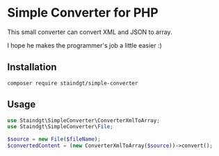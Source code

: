 # Simple Converter for PHP

This small converter can convert XML and JSON to array.

I hope he makes the programmer's job a little easier :)

## Installation

```
composer require staindgt/simple-converter
```

## Usage

```php
use Staindgt\SimpleConverter\ConverterXmlToArray;
use Staindgt\SimpleConverter\File;

$source = new File($fileName);
$convertedContent = (new ConverterXmlToArray($source))->convert();
```
